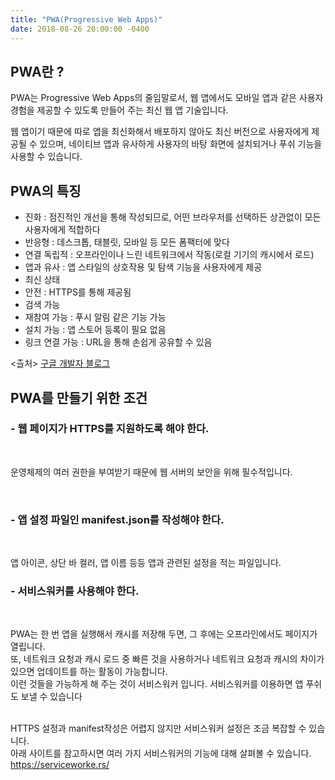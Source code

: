 ```yaml
---
title: "PWA(Progressive Web Apps)"
date: 2018-08-26 20:00:00 -0400
---
```


<h2>PWA란 ?</h2>

PWA는 Progressive Web Apps의 줄임말로서, 웹 앱에서도 모바일 앱과 같은 사용자 경험을 제공할 수 있도록 만들어 주는 최신 웹 앱 기술입니다.

웹 앱이기 때문에 따로 앱을 최신화해서 배포하지 않아도 최신 버전으로 사용자에게 제공될 수 있으며, 네이티브 앱과 유사하게
사용자의 바탕 화면에 설치되거나 푸쉬 기능을 사용할 수 있습니다.

<h2>PWA의 특징</h2>

- 진화 : 점진적인 개선을 통해 작성되므로, 어떤 브라우저를 선택하든 상관없이 모든 사용자에게 적합하다
- 반응형 : 데스크톱, 태블릿, 모바일 등 모든 폼팩터에 맞다
- 연결 독립적 : 오프라인이나 느린 네트워크에서 작동(로컬 기기의 캐시에서 로드)
- 앱과 유사 : 앱 스타일의 상호작용 및 탐색 기능을 사용자에게 제공
- 최신 상태
- 안전 : HTTPS를 통해 제공됨
- 검색 가능
- 재참여 가능 : 푸시 알림 같은 기능 가능
- 설치 가능 : 앱 스토어 등록이 필요 없음
- 링크 연결 가능 : URL을 통해 손쉽게 공유할 수 있음

<츨처> <a href="https://developers.google.com/web/progressive-web-apps/">구글 개발자 블로그</a>

<h2>PWA를 만들기 위한 조건</h2>

<h3>- 웹 페이지가 HTTPS를 지원하도록 해야 한다.</h3><br/>

<p>운영체제의 여러 권한을 부여받기 때문에 웹 서버의 보안을 위해 필수적입니다.</p><br/>
 
<h3>- 앱 설정 파일인 manifest.json를 작성해야 한다.</h3><br/>

  앱 아이콘, 상단 바 컬러, 앱 이름 등등 앱과 관련된 설정을 적는 파일입니다.<br/>
 
<h3>- 서비스워커를 사용해야 한다.</h3><br/>

  PWA는 한 번 앱을 실행해서 캐시를 저장해 두면, 그 후에는 오프라인에서도 페이지가 열립니다. <br/>
    또, 네트워크 요청과 캐시 로드 중 빠른 것을 사용하거나 네트워크 요청과 캐시의 차이가 있으면 업데이트를 하는 활동이 가능합니다.<br/>
    이런 것들을 가능하게 해 주는 것이 서비스워커 입니다. 서비스워커를 이용하면 앱 푸쉬도 보낼 수 있습니다<br/><br/>

 
HTTPS 설정과 manifest작성은 어렵지 않지만 서비스워커 설정은 조금 복잡할 수 있습니다.<br/>
아래 사이트를 참고하시면 여러 가지 서비스워커의 기능에 대해 살펴볼 수 있습니다.<br/>
<a href="https://serviceworke.rs/">https://serviceworke.rs/</a>

